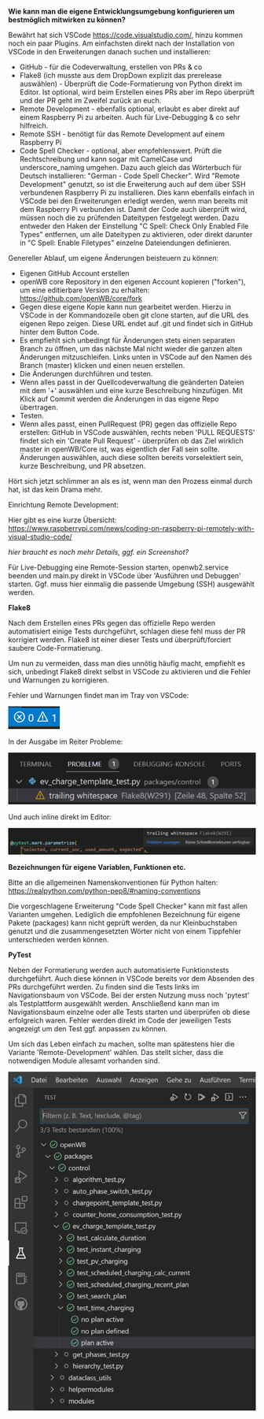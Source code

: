 **Wie kann man die eigene Entwicklungsumgebung konfigurieren um bestmöglich mitwirken zu können?**

Bewährt hat sich VSCode https://code.visualstudio.com/, hinzu kommen noch ein paar Plugins. Am einfachsten direkt nach der Installation von VSCode in den Erweiterungen danach suchen und installieren:

* GitHub - für die Codeverwaltung, erstellen von PRs & co
* Flake8 (ich musste aus dem DropDown explizit das prerelease auswählen) - Überprüft die Code-Formatierung von Python direkt im Editor. Ist optional, wird beim Erstellen eines PRs aber im Repo überprüft und der PR geht im Zweifel zurück an euch.
* Remote Development - ebenfalls optional, erlaubt es aber direkt auf einem Raspberry Pi zu arbeiten. Auch für Live-Debugging & co sehr hilfreich. 
* Remote SSH - benötigt für das Remote Development auf einem Raspberry Pi
* Code Spell Checker - optional, aber empfehlenswert. Prüft die Rechtschreibung und kann sogar mit CamelCase und underscore_naming umgehen. Dazu auch gleich das Wörterbuch für Deutsch installieren: "German - Code Spell Checker". Wird "Remote Development" genutzt, so ist die Erweiterung auch auf dem über SSH verbundenen Raspberry Pi zu installieren. Dies kann ebenfalls einfach in VSCode bei den Erweiterungen erledigt werden, wenn man bereits mit dem Raspberry Pi verbunden ist. Damit der Code auch überprüft wird, müssen noch die zu prüfenden Dateitypen festgelegt werden. Dazu entweder den Haken der Einstellung "C Spell: Check Only Enabled File Types" entfernen, um alle Dateitypen zu aktivieren, oder direkt darunter in "C Spell: Enable Filetypes" einzelne Dateiendungen definieren.

Genereller Ablauf, um eigene Änderungen beisteuern zu können:
* Eigenen GitHub Account erstellen
* openWB core Repository in den eigenen Account kopieren ("forken"), um eine editierbare Version zu erhalten: https://github.com/openWB/core/fork
* Gegen diese eigene Kopie kann nun gearbeitet werden. Hierzu in VSCode in der Kommandozeile oben git clone starten, auf die URL des eigenen Repo zeigen. Diese URL endet auf .git und findet sich in GitHub hinter dem Button Code.
* Es empfiehlt sich unbedingt für Änderungen stets einen separaten Branch zu öffnen, um das nächste Mal nicht wieder die ganzen alten Änderungen mitzuschleifen. Links unten in VSCode auf den Namen des Branch (master) klicken und einen neuen erstellen.
* Die Änderungen durchführen und testen.
* Wenn alles passt in der Quellcodeverwaltung die geänderten Dateien mit dem '+' auswählen und eine kurze Beschreibung hinzufügen. Mit Klick auf Commit werden die Änderungen in das eigene Repo übertragen.
* Testen. 
* Wenn alles passt, einen PullRequest (PR) gegen das offizielle Repo erstellen: GitHub in VSCode auswählen, rechts neben 'PULL REQUESTS' findet sich ein 'Create Pull Request' - überprüfen ob das Ziel wirklich master in openWB/Core ist, was eigentlich der Fall sein sollte. Änderungen auswählen, auch diese sollten bereits vorselektiert sein, kurze Beschreibung, und PR absetzen.

Hört sich jetzt schlimmer an als es ist, wenn man den Prozess einmal durch hat, ist das kein Drama mehr.

Einrichtung Remote Development: 

Hier gibt es eine kurze Übersicht: https://www.raspberrypi.com/news/coding-on-raspberry-pi-remotely-with-visual-studio-code/

*hier braucht es noch mehr Details, ggf. ein Screenshot?*

Für Live-Debugging eine Remote-Session starten, openwb2.service beenden und main.py direkt in VSCode über 'Ausführen und Debuggen' starten. Ggf. muss hier einmalig die passende Umgebung (SSH) ausgewählt werden.

**Flake8**

Nach dem Erstellen eines PRs gegen das offizielle Repo werden automatisiert einige Tests durchgeführt, schlagen diese fehl muss der PR korrigiert werden.
Flake8 ist einer dieser Tests und überprüft/forciert saubere Code-Formatierung.

Um nun zu vermeiden, dass man dies unnötig häufig macht, empfiehlt es sich, unbedingt Flake8 direkt selbst in VSCode zu aktivieren und die Fehler und Warnungen zu korrigieren.

Fehler und Warnungen findet man im Tray von VSCode:

![](VSCode-Tray-Flake8.png)

In der Ausgabe im Reiter Probleme:

![](VSCode-Problems-Flake8.png)

Und auch inline direkt im Editor:

![](VSCode-Inline-Flake8.png)

**Bezeichnungen für eigene Variablen, Funktionen etc.**

Bitte an die allgemeinen Namenskonventionen für Python halten: https://realpython.com/python-pep8/#naming-conventions

Die vorgeschlagene Erweiterung "Code Spell Checker" kann mit fast allen Varianten umgehen. Lediglich die empfohlenen Bezeichnung für eigene Pakete (packages) kann nicht geprüft werden, da nur Kleinbuchstaben genutzt und die zusammengesetzten Wörter nicht von einem Tippfehler unterschieden werden können.

**PyTest**

Neben der Formatierung werden auch automatisierte Funktionstests durchgeführt. Auch diese können in VSCode bereits vor dem Absenden des PRs durchgeführt werden. 
Zu finden sind die Tests links im Navigationsbaum von VSCode. Bei der ersten Nutzung muss noch 'pytest' als Testplattform ausgewählt werden. Anschließend kann man im Navigationsbaum einzelne oder alle Tests starten und überprüfen ob diese erfolgreich waren. Fehler werden direkt im Code der jeweiligen Tests angezeigt um den Test ggf. anpassen zu können.

Um sich das Leben einfach zu machen, sollte man spätestens hier die Variante 'Remote-Development' wählen. Das stellt sicher, dass die notwendigen Module allesamt vorhanden sind.

 ![](VSCode-PyTest.png)

